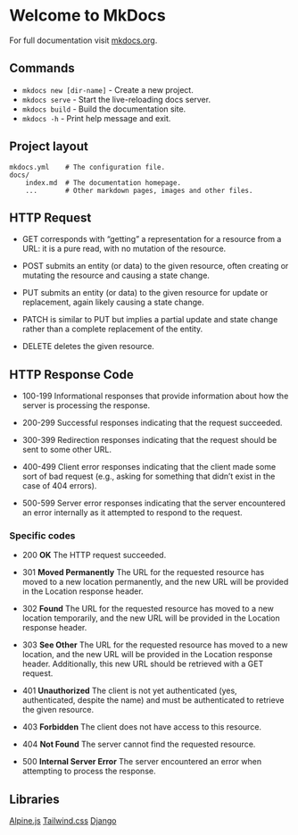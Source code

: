 # Welcome to MkDocs

For full documentation visit [mkdocs.org](https://www.mkdocs.org).

## Commands

* `mkdocs new [dir-name]` - Create a new project.
* `mkdocs serve` - Start the live-reloading docs server.
* `mkdocs build` - Build the documentation site.
* `mkdocs -h` - Print help message and exit.

## Project layout

    mkdocs.yml    # The configuration file.
    docs/
        index.md  # The documentation homepage.
        ...       # Other markdown pages, images and other files.

## HTTP Request

* GET corresponds with “getting” a representation for a resource from a URL: it is a pure read, with no mutation of the resource.

* POST submits an entity (or data) to the given resource, often creating or mutating the resource and causing a state change.

* PUT submits an entity (or data) to the given resource for update or replacement, again likely causing a state change.

* PATCH is similar to PUT but implies a partial update and state change rather than a complete replacement of the entity.

* DELETE deletes the given resource.

## HTTP Response Code

* 100-199 Informational responses that provide information about how the server is processing the response.

* 200-299 Successful responses indicating that the request succeeded.

* 300-399 Redirection responses indicating that the request should be sent to some other URL.

* 400-499 Client error responses indicating that the client made some sort of bad request (e.g., asking for something that didn’t exist in the case of 404 errors).

* 500-599 Server error responses indicating that the server encountered an error internally as it attempted to respond to the request.

### Specific codes

* 200 **OK** The HTTP request succeeded.

* 301 **Moved Permanently** The URL for the requested resource has moved to a new location permanently, and the new URL will be provided in the Location response header.

* 302 **Found** The URL for the requested resource has moved to a new location temporarily, and the new URL will be provided in the Location response header.

* 303 **See Other** The URL for the requested resource has moved to a new location, and the new URL will be provided in the Location response header. Additionally, this new URL should be retrieved with a GET request.

* 401 **Unauthorized** The client is not yet authenticated (yes, authenticated, despite the name) and must be authenticated to retrieve the given resource.

* 403 **Forbidden** The client does not have access to this resource.

* 404 **Not Found** The server cannot find the requested resource.

* 500 **Internal Server Error** The server encountered an error when attempting to process the response.

## Libraries

[Alpine.js](https://alpinejs.dev/)
[Tailwind.css](https://tailwindcss.com/)
[Django](https://www.djangoproject.com/)
